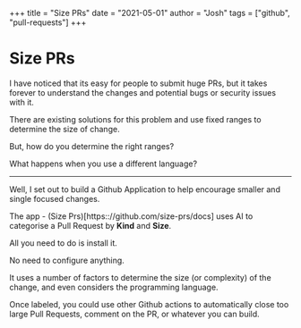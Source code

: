 +++
title = "Size PRs"
date = "2021-05-01"
author = "Josh"
tags = ["github", "pull-requests"]
+++

# Size PRs

I have noticed that its easy for people to submit huge PRs, but it takes forever to understand the changes and potential bugs or security issues with it.

There are existing solutions for this problem and use fixed ranges to determine the size of change.

But, how do you determine the right ranges?

What happens when you use a different language?

---

Well, I set out to build a Github Application to help encourage smaller and single focused changes.

The app - (Size Prs)[https:://github.com/size-prs/docs] uses AI to categorise a Pull Request by **Kind** and **Size**.

All you need to do is install it.

No need to configure anything.

It uses a number of factors to determine the size (or complexity) of the change, and even considers the programming language.

Once labeled, you could use other Github actions to automatically close too large Pull Requests, comment on the PR, or whatever you can build.

